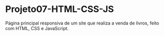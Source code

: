 # Projeto07-HTML-CSS-JS
Página principal responsiva de um site que realiza a venda de livros, feito com HTML, CSS e JavaScript.
